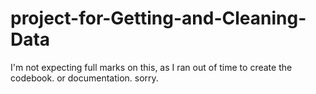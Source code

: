 # project-for-Getting-and-Cleaning-Data
I'm not expecting full marks on this, as I ran out of time to create the codebook. or documentation.
sorry.
